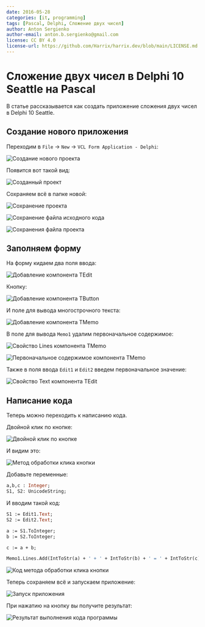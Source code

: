 ```yaml
---
date: 2016-05-28
categories: [it, programming]
tags: [Pascal, Delphi, Сложение двух чисел]
author: Anton Sergienko
author-email: anton.b.sergienko@gmail.com
license: CC BY 4.0
license-url: https://github.com/Harrix/harrix.dev/blob/main/LICENSE.md
---
```


# Сложение двух чисел в Delphi 10 Seattle на Pascal

В статье рассказывается как создать приложение сложения двух чисел в Delphi 10 Seattle.

## Создание нового приложения

Переходим в `File` → `New` → `VCL Form Application - Delphi`:

![Создание нового проекта](img/new-project_01.png)

Появится вот такой вид:

![Созданный проект](img/new-project_02.png)

Сохраняем всё в папке новой:

![Сохранение проекта](img/new-project_03.png)

![Сохранение файла исходного кода](img/new-project_04.png)

![Сохранения файла проекта](img/new-project_05.png)

## Заполняем форму

На форму кидаем два поля ввода:

![Добавление компонента TEdit](img/controls_01.png)

Кнопку:

![Добавление компонента TButton](img/controls_02.png)

И поле для вывода многострочного текста:

![Добавление компонента TMemo](img/controls_03.png)

В поле для вывода `Memo1` удалим первоначальное содержимое:

![Свойство Lines компонента TMemo](img/controls_04.png)

![Первоначальное содержимое компонента TMemo](img/controls_05.png)

Также в поля ввода `Edit1` и `Edit2` введем первоначальное значение:

![Свойство Text компонента TEdit](img/controls_06.png)

## Написание кода

Теперь можно переходить к написанию кода.

Двойной клик по кнопке:

![Двойной клик по кнопке](img/click_01.png)

И видим это:

![Метод обработки клика кнопки](img/click_02.png)

Добавьте переменные:

```pascal
a,b,c : Integer;
S1, S2: UnicodeString;
```

И вводим такой код:

```pascal
S1 := Edit1.Text;
S2 := Edit2.Text;

a := S1.ToInteger;
b := S2.ToInteger;

c := a + b;

Memo1.Lines.Add(IntToStr(a) + ' + ' + IntToStr(b) + ' = ' + IntToStr(c));:

```

![Код метода обработки клика кнопки](img/click_03.png)

Теперь сохраняем всё и запускаем приложение:

![Запуск приложения](img/run.png)

При нажатию на кнопку вы получите результат:

![Результат выполнения кода программы](img/result.png)
